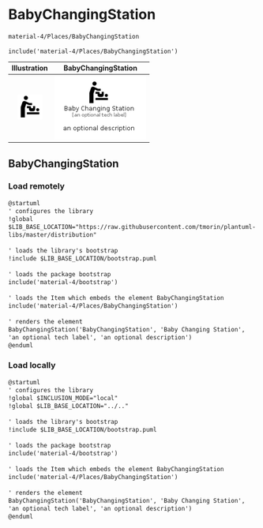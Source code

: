 # BabyChangingStation


```text
material-4/Places/BabyChangingStation
```

```text
include('material-4/Places/BabyChangingStation')
```



| Illustration | BabyChangingStation |
| :---: | :---: |
| ![illustration for Illustration](../../material-4/Places/BabyChangingStation.png) | ![illustration for BabyChangingStation](../../material-4/Places/BabyChangingStation.Local.png) |




## BabyChangingStation

### Load remotely
```plantuml
@startuml
' configures the library
!global $LIB_BASE_LOCATION="https://raw.githubusercontent.com/tmorin/plantuml-libs/master/distribution"

' loads the library's bootstrap
!include $LIB_BASE_LOCATION/bootstrap.puml

' loads the package bootstrap
include('material-4/bootstrap')

' loads the Item which embeds the element BabyChangingStation
include('material-4/Places/BabyChangingStation')

' renders the element
BabyChangingStation('BabyChangingStation', 'Baby Changing Station', 'an optional tech label', 'an optional description')
@enduml
```

### Load locally
```plantuml
@startuml
' configures the library
!global $INCLUSION_MODE="local"
!global $LIB_BASE_LOCATION="../.."

' loads the library's bootstrap
!include $LIB_BASE_LOCATION/bootstrap.puml

' loads the package bootstrap
include('material-4/bootstrap')

' loads the Item which embeds the element BabyChangingStation
include('material-4/Places/BabyChangingStation')

' renders the element
BabyChangingStation('BabyChangingStation', 'Baby Changing Station', 'an optional tech label', 'an optional description')
@enduml
```

